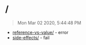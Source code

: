 # /

> Mon Mar 02 2020, 5:44:48 PM

* [reference-vs-value/](./reference-vs-value/) - error
* [side-effects/](./side-effects/) - fail
